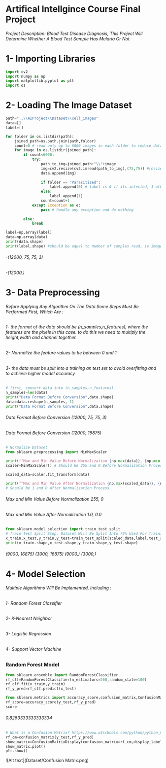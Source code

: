 # Artifical Intellgince Course Final Project

###### Project Description: Blood Test Disease Diagnosis, This Project Will Determine Whether A Blood Test Sample Has Malaria Or Not.

# 1- Importing Libraries
```python
import cv2
import numpy as np
import matplotlib.pyplot as plt
import os
```

# 2- Loading The Image Dataset
```python
path="..\\AIProject\\Dataset\\cell_images"
data=[]
label=[]

for folder in os.listdir(path):
    joined_path=os.path.join(path,folder)
    count=0 # read only up to 6000 images in each folder to reduce data size
    for image in os.listdir(joined_path):
        if count<6000:
            try:
                path_to_img=joined_path+"\\"+image
                img=cv2.resize(cv2.imread(path_to_img),(75,75)) #resize all images into 75 by 75 pixels
                data.append(img)
        
                if folder == "Parasitized":
                    label.append(0) # label is 0 if its infected, 1 otherwise
                else:
                    label.append(1)
                count=count+1
            except Exception as e:
                pass # handle any exception and do nothing
     
        else:
            break

label=np.array(label)
data=np.array(data)
print(data.shape) 
print(label.shape) #should be equal to number of samples read, ie images.
```
###### -(12000, 75, 75, 3)
###### -(12000,)



# 3- Data Preprocessing

###### Before Applying Any Algorithm On The Data.Some Steps Must Be Performed First, Which Are :
######    1- the format of the data should be (n_samples,n_features), where the features are the pixels in this case. to do this we need to multiply the height,width and channel together.
######   2- Normalize the feature values to be between 0 and 1
######   3- the data must be split into a training an test set to avoid overfitting and to achieve higher model accuracy
```python
# first, convert data into (n_samples,n_features)
n_samples=len(data)
print("Data Format Before Conversion",data.shape)
data=data.reshape(n_samples,-1)
print("Data Format Before Conversion",data.shape)
```

###### Data Format Before Conversion (12000, 75, 75, 3)
###### Data Format Before Conversion (12000, 16875)
```python
# Normalize Dataset
from sklearn.preprocessing import MinMaxScaler

print(f"Max and Min Value Before Normalization {np.max(data)}, {np.min(data)}")
scaler=MinMaxScaler() # Should be 255 and 0 Before Normalization Process

scaled_data=scaler.fit_transform(data)

print(f"Max and Min Value After Normalization {np.max(scaled_data)}, {np.min(scaled_data)}")
# Should be 1 and 0 After Normalization Process
```
###### Max and Min Value Before Normalization 255, 0
###### Max and Min Value After Normalization 1.0, 0.0

```python
from sklearn.model_selection import train_test_split
# Train Test Split Step, Dataset Will Be Split Into 75% Used For Training, The Other 25% For Testing
x_train,x_test,y_train,y_test=train_test_split(scaled_data,label,test_size=0.25,random_state=100)
print(x_train.shape,x_test.shape,y_train.shape,y_test.shape)
```
###### (9000, 16875) (3000, 16875) (9000,) (3000,)


# 4- Model Selection

###### Multiple Algorithms Will Be Implemented, Including :

######   1- Random Forest Classifier
######   2- K-Nearest Neighbor
######   3- Logistic Regression
######   4- Support Vector Machine

### Random Forest Model

```python
from sklearn.ensemble import RandomForestClassifier
rf_clf=RandomForestClassifier(n_estimators=200,random_state=100)
rf_clf.fit(x_train,y_train)
rf_y_pred=rf_clf.predict(x_test)

from sklearn.metrics import accuracy_score,confusion_matrix,ConfusionMatrixDisplay
rf_score=accuracy_score(y_test,rf_y_pred)
score
```
###### 0.8263333333333334

```python
# What is a Confusion Matrix? https://www.w3schools.com/python/python_ml_confusion_matrix.asp
rf_cm=confusion_matrix(y_test,rf_y_pred)
show_matrix=ConfusionMatrixDisplay(confusion_matrix=rf_cm,display_labels=[False,True])
show_matrix.plot()
plt.show()
```
![Alt text](Dataset/Confusion Matrix.png)



